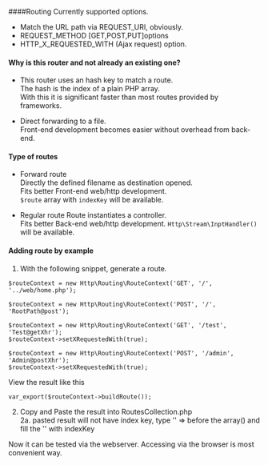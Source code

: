 ####Routing
Currently supported options.

+ Match the URL path via REQUEST_URI, obviously.
+ REQUEST_METHOD [GET,POST,PUT]options
+ HTTP_X_REQUESTED_WITH (Ajax request) option.

#### Why is this router and not already an existing one?
+ This router uses an hash key to match a route.  
The hash is the index of a plain PHP array.  
With this it is significant faster than most routes provided by frameworks.

+ Direct forwarding to a file.  
Front-end development becomes easier without overhead from back-end.  



#### Type of routes
+ Forward route    
Directly the defined filename as destination opened.    
Fits better Front-end web/http development.   
 ```$route``` array with ```indexKey``` will be available. 

+ Regular route
Route instantiates a controller.  
Fits better Back-end web/http development.
 ```Http\Stream\InptHandler()``` will be available.


#### Adding route by example
1. With the following snippet, generate a route.

```
$routeContext = new Http\Routing\RouteContext('GET', '/', '../web/home.php');
```

```
$routeContext = new Http\Routing\RouteContext('POST', '/', 'RootPath@post');
```

```
$routeContext = new Http\Routing\RouteContext('GET', '/test', 'Test@getXhr');
$routeContext->setXRequestedWith(true);
```
```
$routeContext = new Http\Routing\RouteContext('POST', '/admin', 'Admin@postXhr');
$routeContext->setXRequestedWith(true);
```

View the result like this
```
var_export($routeContext->buildRoute());
```

2. Copy and Paste the result into RoutesCollection.php  
   2a. pasted result will not have index key, type '' => before the array() 
   and fill the '' with indexKey
   
Now it can be tested via the webserver. 
Accessing via the browser is most convenient way.



    

